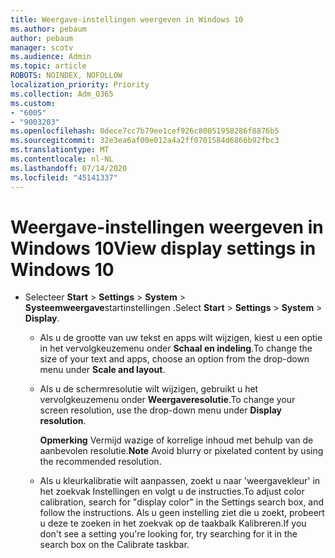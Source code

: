 ```yaml
---
title: Weergave-instellingen weergeven in Windows 10
ms.author: pebaum
author: pebaum
manager: scotv
ms.audience: Admin
ms.topic: article
ROBOTS: NOINDEX, NOFOLLOW
localization_priority: Priority
ms.collection: Adm_O365
ms.custom:
- "6005"
- "9003203"
ms.openlocfilehash: 0dece7cc7b79ee1cef926c80051958286f8876b5
ms.sourcegitcommit: 32e3ea6af00e012a4a2ff0701584d6866b92fbc3
ms.translationtype: MT
ms.contentlocale: nl-NL
ms.lasthandoff: 07/14/2020
ms.locfileid: "45141337"
---
```

# <a name="view-display-settings-in-windows-10"></a><span data-ttu-id="207ee-102">Weergave-instellingen weergeven in Windows 10</span><span class="sxs-lookup"><span data-stu-id="207ee-102">View display settings in Windows 10</span></span>

- <span data-ttu-id="207ee-103">Selecteer **Start**   >  **Settings**   >  **System**  >  **Systeemweergave**startinstellingen .</span><span class="sxs-lookup"><span data-stu-id="207ee-103">Select **Start**  > **Settings**  > **System** > **Display**.</span></span>
    -  <span data-ttu-id="207ee-104">Als u de grootte van uw tekst en apps wilt wijzigen, kiest u een optie in het vervolgkeuzemenu onder **Schaal en indeling**.</span><span class="sxs-lookup"><span data-stu-id="207ee-104">To change the size of your text and apps, choose an option from the drop-down menu under  **Scale and layout**.</span></span>
    - <span data-ttu-id="207ee-105">Als u de schermresolutie wilt wijzigen, gebruikt u het vervolgkeuzemenu onder **Weergaveresolutie**.</span><span class="sxs-lookup"><span data-stu-id="207ee-105">To change your screen resolution, use the drop-down menu under **Display resolution**.</span></span>
     
      <span data-ttu-id="207ee-106">**Opmerking** Vermijd wazige of korrelige inhoud met behulp van de aanbevolen resolutie.</span><span class="sxs-lookup"><span data-stu-id="207ee-106">**Note** Avoid blurry or pixelated content by using the recommended resolution.</span></span>
    - <span data-ttu-id="207ee-107">Als u kleurkalibratie wilt aanpassen, zoekt u naar 'weergavekleur' in het zoekvak Instellingen en volgt u de instructies.</span><span class="sxs-lookup"><span data-stu-id="207ee-107">To adjust color calibration, search for "display color" in the Settings search box, and follow the instructions.</span></span> <span data-ttu-id="207ee-108">Als u geen instelling ziet die u zoekt, probeert u deze te zoeken in het zoekvak op de taakbalk Kalibreren.</span><span class="sxs-lookup"><span data-stu-id="207ee-108">If you don't see a setting you're looking for, try searching for it in the search box on the Calibrate taskbar.</span></span>